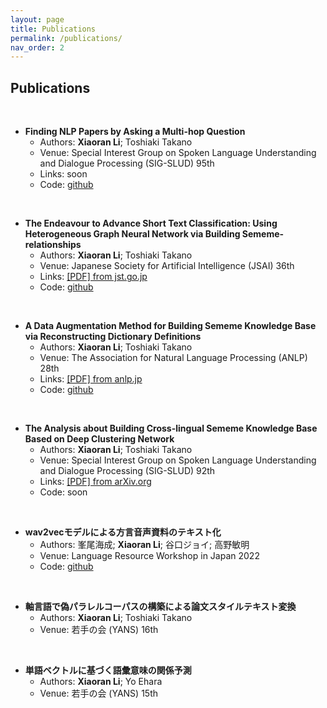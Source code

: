 ```yaml
---
layout: page
title: Publications
permalink: /publications/
nav_order: 2
---
```


## Publications

<br>

* **Finding NLP Papers by Asking a Multi-hop Question**  
    - Authors: **Xiaoran Li**; Toshiaki Takano
    - Venue: Special Interest Group on Spoken Language Understanding and Dialogue Processing (SIG-SLUD) 95th  
    - Links: soon
    - Code: [github](https://github.com/SauronLee/Finding-NLP-Papers)

<br>

* **The Endeavour to Advance Short Text Classification: Using Heterogeneous Graph Neural Network via Building Sememe-relationships**  
    - Authors: **Xiaoran Li**; Toshiaki Takano  
    - Venue: Japanese Society for Artificial Intelligence (JSAI) 36th  
    - Links: [[PDF] from jst.go.jp](https://www.jstage.jst.go.jp/article/pjsai/JSAI2022/0/JSAI2022_2A6GS604/_pdf)  
    - Code: [github](https://github.com/SauronLee/SKB-STC)

<br>


* **A Data Augmentation Method for Building Sememe Knowledge Base via Reconstructing Dictionary Definitions**  
    - Authors: **Xiaoran Li**; Toshiaki Takano  
    - Venue: The Association for Natural Language Processing (ANLP) 28th  
    - Links: [[PDF] from anlp.jp](https://www.anlp.jp/proceedings/annual_meeting/2022/pdf_dir/A7-4.pdf)  
    - Code: [github](https://github.com/SauronLee/SKB-DA)

<br>


* **The Analysis about Building Cross-lingual Sememe Knowledge Base Based on Deep Clustering Network**  
    - Authors: **Xiaoran Li**; Toshiaki Takano
    - Venue: Special Interest Group on Spoken Language Understanding and Dialogue Processing (SIG-SLUD) 92th  
    - Links: [[PDF] from arXiv.org](http://arxiv.org/abs/2208.05462)  
    - Code: soon

<br>


* **wav2vecモデルによる方言音声資料のテキスト化**  
    - Authors: 峯尾海成; **Xiaoran Li**; 谷口ジョイ; 高野敏明  
    - Venue: Language Resource Workshop in Japan 2022  
    - Code: [github](https://github.com/SauronLee/Splitting-and-Splicing-of-Speech)  

<br>


* **軸言語で偽パラレルコーパスの構築による論文スタイルテキスト変換**  
    - Authors: **Xiaoran Li**; Toshiaki Takano  
    - Venue: 若手の会 (YANS) 16th  

<br>


* **単語ベクトルに基づく語彙意味の関係予測**  
    - Authors: **Xiaoran Li**; Yo Ehara  
    - Venue: 若手の会 (YANS) 15th  